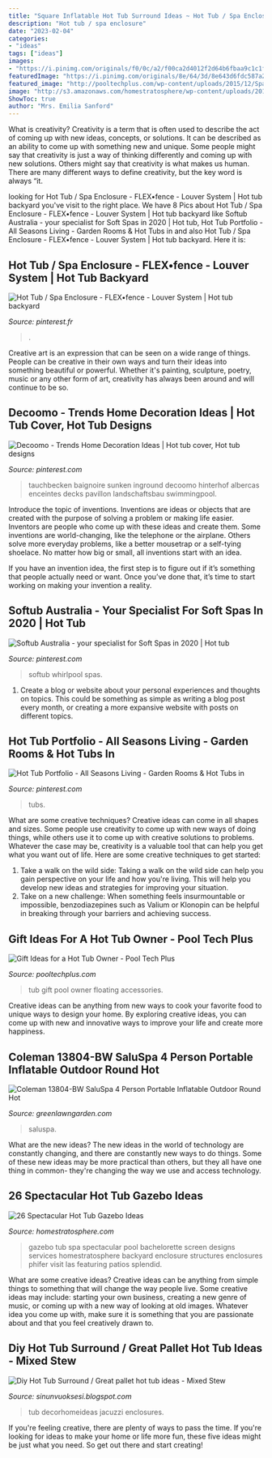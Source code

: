```yaml
---
title: "Square Inflatable Hot Tub Surround Ideas ~ Hot Tub / Spa Enclosure"
description: "Hot tub / spa enclosure"
date: "2023-02-04"
categories:
- "ideas"
tags: ["ideas"]
images:
- "https://i.pinimg.com/originals/f0/0c/a2/f00ca2d4012f2d64b6fbaa9c1c1fcfb2.jpg"
featuredImage: "https://i.pinimg.com/originals/8e/64/3d/8e643d6fdc587a2ef5ec67279a267d66.jpg"
featured_image: "http://pooltechplus.com/wp-content/uploads/2015/12/SpaFloating.jpg"
image: "http://s3.amazonaws.com/homestratosphere/wp-content/uploads/2016/03/22150903/7-Gazebo-HotTub-870x580.jpg"
ShowToc: true
author: "Mrs. Emilia Sanford"
---
```



What is creativity?
Creativity is a term that is often used to describe the act of coming up with new ideas, concepts, or solutions. It can be described as an ability to come up with something new and unique. Some people might say that creativity is just a way of thinking differently and coming up with new solutions. Others might say that creativity is what makes us human. There are many different ways to define creativity, but the key word is always “it.

	

		
looking for Hot Tub / Spa Enclosure - FLEX•fence - Louver System | Hot tub backyard you've visit to the right place. We have 8 Pics about Hot Tub / Spa Enclosure - FLEX•fence - Louver System | Hot tub backyard like Softub Australia - your specialist for Soft Spas in 2020 | Hot tub, Hot Tub Portfolio - All Seasons Living - Garden Rooms &amp; Hot Tubs in and also Hot Tub / Spa Enclosure - FLEX•fence - Louver System | Hot tub backyard. Here it is:
		
    
## Hot Tub / Spa Enclosure - FLEX•fence - Louver System | Hot Tub Backyard

<img loading=lazy src="https://i.pinimg.com/originals/f0/0c/a2/f00ca2d4012f2d64b6fbaa9c1c1fcfb2.jpg" onerror="this.onerror=null;this.src='https://tse3.mm.bing.net/th?id=OIP.cVqODOZf_8E375VW_55xZgHaE9&amp;pid=15.1';" alt="Hot Tub / Spa Enclosure - FLEX•fence - Louver System | Hot tub backyard">

_Source: pinterest.fr_

>. 

	

Creative art is an expression that can be seen on a wide range of things. People can be creative in their own ways and turn their ideas into something beautiful or powerful. Whether it's painting, sculpture, poetry, music or any other form of art, creativity has always been around and will continue to be so.

    
## Decoomo - Trends Home Decoration Ideas | Hot Tub Cover, Hot Tub Designs

<img loading=lazy src="https://i.pinimg.com/originals/6b/3e/e1/6b3ee1c27cd77fd1a4a0234412f1d4c9.jpg" onerror="this.onerror=null;this.src='https://tse3.mm.bing.net/th?id=OIP.R3pX5E66hPKHRMVvYkS1pAHaFj&amp;pid=15.1';" alt="Decoomo - Trends Home Decoration Ideas | Hot tub cover, Hot tub designs">

_Source: pinterest.com_

>tauchbecken baignoire sunken inground decoomo hinterhof albercas enceintes decks pavillon landschaftsbau swimmingpool. 

	

Introduce the topic of inventions.
Inventions are ideas or objects that are created with the purpose of solving a problem or making life easier. Inventors are people who come up with these ideas and create them.
Some inventions are world-changing, like the telephone or the airplane. Others solve more everyday problems, like a better mousetrap or a self-tying shoelace. No matter how big or small, all inventions start with an idea.

If you have an invention idea, the first step is to figure out if it’s something that people actually need or want. Once you’ve done that, it’s time to start working on making your invention a reality.

    
## Softub Australia - Your Specialist For Soft Spas In 2020 | Hot Tub

<img loading=lazy src="https://i.pinimg.com/originals/ba/1c/10/ba1c10d7b8e5b432f45a3bda4bb34785.jpg" onerror="this.onerror=null;this.src='https://tse1.mm.bing.net/th?id=OIP.jIQE0nLr4HEexQ6pT27nqQHaE6&amp;pid=15.1';" alt="Softub Australia - your specialist for Soft Spas in 2020 | Hot tub">

_Source: pinterest.com_

>softub whirlpool spas. 

	

1. Create a blog or website about your personal experiences and thoughts on topics. This could be something as simple as writing a blog post every month, or creating a more expansive website with posts on different topics.

    
## Hot Tub Portfolio - All Seasons Living - Garden Rooms &amp; Hot Tubs In

<img loading=lazy src="https://i.pinimg.com/originals/ca/c0/4a/cac04ab950831e9e020af47c420e5305.jpg" onerror="this.onerror=null;this.src='https://tse4.mm.bing.net/th?id=OIP.bNcvz1k2USeDwKiXwRktwwHaEK&amp;pid=15.1';" alt="Hot Tub Portfolio - All Seasons Living - Garden Rooms &amp; Hot Tubs in">

_Source: pinterest.com_

>tubs. 

	

What are some creative techniques?
Creative ideas can come in all shapes and sizes. Some people use creativity to come up with new ways of doing things, while others use it to come up with creative solutions to problems. Whatever the case may be, creativity is a valuable tool that can help you get what you want out of life. Here are some creative techniques to get started: 
1. Take a walk on the wild side: Taking a walk on the wild side can help you gain perspective on your life and how you're living. This will help you develop new ideas and strategies for improving your situation. 
2. Take on a new challenge: When something feels insurmountable or impossible, benzodiazepines such as Valium or Klonopin can be helpful in breaking through your barriers and achieving success.

    
## Gift Ideas For A Hot Tub Owner - Pool Tech Plus

<img loading=lazy src="http://pooltechplus.com/wp-content/uploads/2015/12/SpaFloating.jpg" onerror="this.onerror=null;this.src='https://tse2.mm.bing.net/th?id=OIP.ByEFs_oUjPOTUCgGYTRtXwHaE7&amp;pid=15.1';" alt="Gift Ideas for a Hot Tub Owner - Pool Tech Plus">

_Source: pooltechplus.com_

>tub gift pool owner floating accessories. 

	

Creative ideas can be anything from new ways to cook your favorite food to unique ways to design your home. By exploring creative ideas, you can come up with new and innovative ways to improve your life and create more happiness.

    
## Coleman 13804-BW SaluSpa 4 Person Portable Inflatable Outdoor Round Hot

<img loading=lazy src="https://i1.wp.com/greenlawngarden.com/wp-content/uploads/2018/11/Coleman-71-x-26-Inflatable-Spa-4-Person-Hot-Tub-with-6-Filter-Cartridges-0-1.jpg?fit=500%2C500&amp;ssl=1" onerror="this.onerror=null;this.src='https://tse3.mm.bing.net/th?id=OIP.iqTcNdYezW5uYi7wl5p62QHaHa&amp;pid=15.1';" alt="Coleman 13804-BW SaluSpa 4 Person Portable Inflatable Outdoor Round Hot">

_Source: greenlawngarden.com_

>saluspa. 

	

What are the new ideas?
The new ideas in the world of technology are constantly changing, and there are constantly new ways to do things. Some of these new ideas may be more practical than others, but they all have one thing in common- they're changing the way we use and access technology.

    
## 26 Spectacular Hot Tub Gazebo Ideas

<img loading=lazy src="http://s3.amazonaws.com/homestratosphere/wp-content/uploads/2016/03/22150903/7-Gazebo-HotTub-870x580.jpg" onerror="this.onerror=null;this.src='https://tse4.mm.bing.net/th?id=OIP.yAG1cQc8kY_RzrCnzJF_SQHaE8&amp;pid=15.1';" alt="26 Spectacular Hot Tub Gazebo Ideas">

_Source: homestratosphere.com_

>gazebo tub spa spectacular pool bachelorette screen designs services homestratosphere backyard enclosure structures enclosures phifer visit las featuring patios splendid. 

	

What are some creative ideas?
Creative ideas can be anything from simple things to something that will change the way people live. Some creative ideas may include: starting your own business, creating a new genre of music, or coming up with a new way of looking at old images. Whatever idea you come up with, make sure it is something that you are passionate about and that you feel creatively drawn to.

    
## Diy Hot Tub Surround / Great Pallet Hot Tub Ideas - Mixed Stew

<img loading=lazy src="https://i.pinimg.com/originals/8e/64/3d/8e643d6fdc587a2ef5ec67279a267d66.jpg" onerror="this.onerror=null;this.src='https://tse2.mm.bing.net/th?id=OIP.wFXkL9-6ap6YNbNFZSy87wHaJ3&amp;pid=15.1';" alt="Diy Hot Tub Surround / Great pallet hot tub ideas - Mixed Stew">

_Source: sinunvuoksesi.blogspot.com_

>tub decorhomeideas jacuzzi enclosures. 

	

If you're feeling creative, there are plenty of ways to pass the time. If you're looking for ideas to make your home or life more fun, these five ideas might be just what you need. So get out there and start creating!

